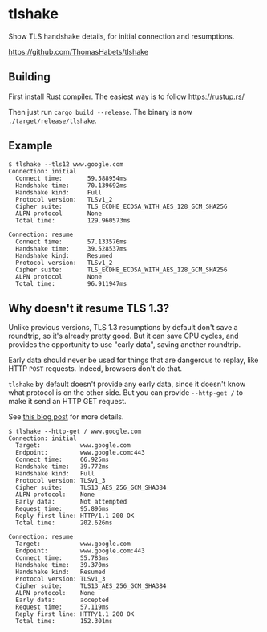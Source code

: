 # tlshake

Show TLS handshake details, for initial connection and resumptions.

https://github.com/ThomasHabets/tlshake

## Building

First install Rust compiler. The easiest way is to follow https://rustup.rs/

Then just run `cargo build --release`. The binary is now
`./target/release/tlshake`.

## Example

```
$ tlshake --tls12 www.google.com
Connection: initial
  Connect time:       59.588954ms
  Handshake time:     70.139692ms
  Handshake kind:     Full
  Protocol version:   TLSv1_2
  Cipher suite:       TLS_ECDHE_ECDSA_WITH_AES_128_GCM_SHA256
  ALPN protocol       None
  Total time:         129.960573ms

Connection: resume
  Connect time:       57.133576ms
  Handshake time:     39.528537ms
  Handshake kind:     Resumed
  Protocol version:   TLSv1_2
  Cipher suite:       TLS_ECDHE_ECDSA_WITH_AES_128_GCM_SHA256
  ALPN protocol       None
  Total time:         96.911947ms
```

## Why doesn't it resume TLS 1.3?

Unlike previous versions, TLS 1.3 resumptions by default don't save a
roundtrip, so it's already pretty good. But it can save CPU cycles,
and provides the opportunity to use "early data", saving another
roundtrip.

Early data should never be used for things that are dangerous to
replay, like HTTP `POST` requests. Indeed, browsers don't do that.

`tlshake` by default doesn't provide any early data, since it doesn't
know what protocol is on the other side. But you can provide
`--http-get /` to make it send an HTTP GET request.

See [this blog post][blog] for more details.

[blog]: https://blog.habets.se/2024/06/Is-your-TLS-resuming.html

```
$ tlshake --http-get / www.google.com
Connection: initial
  Target:           www.google.com
  Endpoint:         www.google.com:443
  Connect time:     66.925ms
  Handshake time:   39.772ms
  Handshake kind:   Full
  Protocol version: TLSv1_3
  Cipher suite:     TLS13_AES_256_GCM_SHA384
  ALPN protocol:    None
  Early data:       Not attempted
  Request time:     95.896ms
  Reply first line: HTTP/1.1 200 OK
  Total time:       202.626ms

Connection: resume
  Target:           www.google.com
  Endpoint:         www.google.com:443
  Connect time:     55.783ms
  Handshake time:   39.370ms
  Handshake kind:   Resumed
  Protocol version: TLSv1_3
  Cipher suite:     TLS13_AES_256_GCM_SHA384
  ALPN protocol:    None
  Early data:       accepted
  Request time:     57.119ms
  Reply first line: HTTP/1.1 200 OK
  Total time:       152.301ms
```
